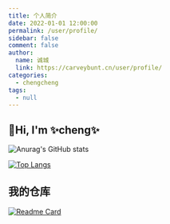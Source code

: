 ```yaml
---
title: 个人简介
date: 2022-01-01 12:00:00
permalink: /user/profile/
sidebar: false
comment: false
author: 
  name: 诚城
  link: https://carveybunt.cn/user/profile/
categories: 
  - chengcheng
tags: 
  - null
---
```

## 👋Hi, I'm ✨cheng✨

![Anurag's GitHub stats](https://github-readme-stats.vercel.app/api?username=carveybunt&show_icons=true&theme=radical)

[comment]: <> (热门语言卡片)
[![Top Langs](https://github-readme-stats.vercel.app/api/top-langs/?username=carveybunt&layout=compact&theme=tokyonight)](https://github.com/anuraghazra/github-readme-stats)
## 我的仓库
[comment]: <> (// GitHub 更多置顶 允许你在使用 GitHub readme profile 时，在个人资料中置顶多于 6 个 repo 。使用 Readme Card 你不再受限于置顶最多 6 个存储库了。)
[![Readme Card](https://github-readme-stats.vercel.app/api/pin/?username=carveybunt&repo=blog&theme=panda)](https://github.com/carveybunt/blog)